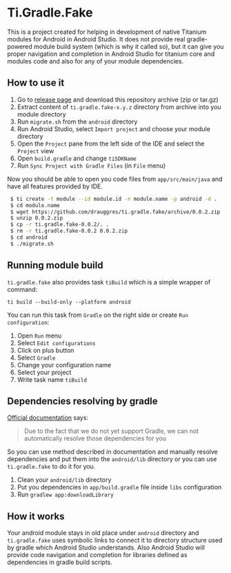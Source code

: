 # Ti.Gradle.Fake #

This is a project created for helping in development of native Titanium
modules for Android in Android Studio.
It does not provide real gradle-powered module build system
(which is why it called so), but it can give you proper navigation and
completion in Android Studio for titanium core and modules code and also
for any of your module dependencies.

## How to use it ##
 1. Go to [release page](https://github.com/drauggres/ti.gradle.fake/releases) and download this repository archive (zip or tar.gz)
 2. Extract content of `ti.gradle.fake-x.y.z` directory from archive into you module directory
 3. Run `migrate.sh` from the `android` directory
 3. Run Android Studio, select `Import project` and choose your module directory
 4. Open the `Project` pane from the left side of the IDE and select the `Project` view
 5. Open `build.gradle` and change `tiSDKName`
 6. Run `Sync Project with Gradle Files` (in `File` menu)

Now you should be able to open you code files from `app/src/main/java`
and have all features provided by IDE.

```bash
 $ ti create -t module --id module.id -n module.name -p android -d .
 $ cd module.name
 $ wget https://github.com/drauggres/ti.gradle.fake/archive/0.0.2.zip
 $ unzip 0.0.2.zip
 $ cp -r ti.gradle.fake-0.0.2/. .
 $ rm -r ti.gradle.fake-0.0.2 0.0.2.zip
 $ cd android
 $ ./migrate.sh
 ```

## Running module build ##
`ti.gradle.fake` also provides task `tiBuild` which is a simple wrapper of
command:

    ti build --build-only --platform android
You can run this task from `Gradle` on the right side or create
`Run configuration`:
 1. Open `Run` menu
 2. Select `Edit configurations`
 3. Click on plus button
 4. Select `Gradle`
 5. Change your configuration name
 6. Select your project
 7. Write task name `tiBuild`

## Dependencies resolving by gradle ##
[Official documentation](https://docs.axway.com/bundle/Titanium_SDK_allOS_en/page/android_module_project.html) says:
> Due to the fact that we do not yet support Gradle, we can not automatically resolve those dependencies for you

So you can use method described in documentation and manually resolve
dependencies and put them into the `android/lib` directory or you can use
`ti.gradle.fake` to do it for you.
1. Clean your `android/lib` directory
2. Put you dependencies in `app/build.gradle` file inside `libs`
 configuration
3. Run `gradlew app:downloadLibrary`

## How it works ##
Your android module stays in old place under `android` directory and
`ti.gradle.fake` uses symbolic links to connect it to directory structure
used by gradle which Android Studio understands.
Also Android Studio will provide code navigation and completion for
libraries defined as dependencies in gradle build scripts.
